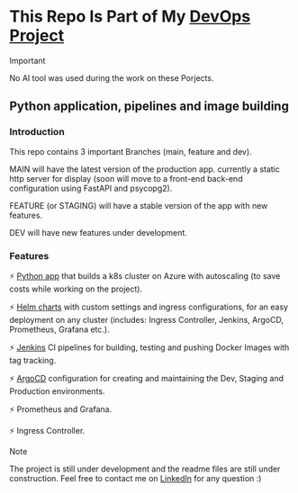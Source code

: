 # This Repo Is Part of My [DevOps Project](https://github.com/arieluchka/DevOps-Portfolio#k8s-development-and-production-space)

> [!IMPORTANT]
> No AI tool was used during the work on these Porjects.

## Python application, pipelines and image building
### Introduction 
This repo contains 3 important Branches (main, feature and dev).

MAIN will have the latest version of the production app. currently a static http server for display (soon will move to a front-end back-end configuration using FastAPI and psycopg2).

FEATURE (or STAGING) will have a stable version of the app with new features.

DEV will have new features under development.


### Features
⚡️ [Python app](https://github.com/arieluchka/aks-cluster-project/tree/main/terraform%20file%20for%20cluster%20creation)
that builds a k8s cluster on Azure with autoscaling (to save costs while working on the project).

⚡️ [Helm charts](https://github.com/arieluchka/aks-cluster-project/tree/main/helm-charts)
with custom settings and ingress configurations, for an easy deployment on any cluster (includes: Ingress Controller, Jenkins, ArgoCD, Prometheus, Grafana etc.). 

⚡️ [Jenkins](https://github.com/arieluchka/aks-cluster-project-app/tree/feature) 
CI pipelines for building, testing and pushing Docker Images with tag tracking.

⚡️ [ArgoCD](https://github.com/arieluchka/aks-cluster-project-deployment) 
configuration for creating and maintaining the Dev, Staging and Production environments.

⚡️ Prometheus and Grafana.

⚡️ Ingress Controller.



> [!NOTE]
> The project is still under development and the readme files are still under construction. Feel free to contact me on 
[LinkedIn](https://www.linkedin.com/in/ariel-agranovich-990629264 "my linkedin porfile :)")
 for any question :) 


